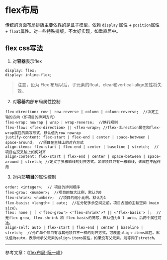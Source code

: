 # flex布局
传统的页面布局排版主要依靠的是盒子模型，依赖 `display` 属性 + `position`属性 + `float`属性。对一些特殊排版，不太好实现，如垂直居中。  

## flex css写法
1. 对**容器**表示flex
```
display: flex;
display: inline-flex;
```
> 注意，设为 Flex 布局以后，子元素的float、clear和vertical-align属性将失效。

2. 对**容器**内部布局属性控制  
```
flex-direction: row | row-reverse | column | column-reverse;  //决定主轴的方向（即项目的排列方向）
flex-wrap: nowrap | wrap | wrap-reverse;  //换行规则
flex-flow: <flex-direction> || <flex-wrap>; //flex-direction属性和flex-wrap属性的简写形式，默认值为row nowrap
justify-content: flex-start | flex-end | center | space-between | space-around;  //项目在主轴上的对齐方式
align-items: flex-start | flex-end | center | baseline | stretch;  //项目在交叉轴上如何对齐
align-content: flex-start | flex-end | center | space-between | space-around | stretch; //定义了多根轴线的对齐方式。如果项目只有一根轴线，该属性不起作用
```

3. 对内部**项目**的属性控制
```
order: <integer>;  // 项目的排列顺序
flex-grow: <number>;  //项目的放大比例，默认为0
flex-shrink: <number>;  //项目的缩小比例，默认为1
flex-basis: <length> | auto;  //在分配多余空间之前，项目占据的主轴空间（main size）。
flex: none | [ <'flex-grow'> <'flex-shrink'>? || <'flex-basis'> ];  //是flex-grow, flex-shrink 和 flex-basis的简写，默认值为0 1 auto。后两个属性可选。
align-self: auto | flex-start | flex-end | center | baseline | stretch;  //允许单个项目有与其他项目不一样的对齐方式，可覆盖align-items属性。默认值为auto，表示继承父元素的align-items属性，如果没有父元素，则等同于stretch。
```


----
参考文章：《[flex布局-阮一峰](http://www.ruanyifeng.com/blog/2015/07/flex-grammar.html)》